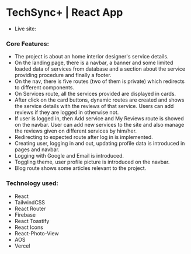 # TechSync+ | React App

- Live site: 

### Core Features:
- The project is about an home interior designer's service details.
- On the landing page, there is a navbar, a banner and some limited loaded data of services from database and a section about the service providing procedure and finally a footer.
- On the nav, there is five routes (two of them is private) which redirects to different components.
- On Services route, all the services provided are displayed in cards.
- After click on the card buttons, dynamic routes are created and shows the service details with the reviews of that service. Users can add reviews if they are logged in otherwise not.
- If user is logged in, then Add service and My Reviews route is showed on the navbar. User can add new services to the site and also manage the reviews given on different services by him/her.
- Redirecting to expected route after log in is implemented.
- Creating user, logging in and out, updating profile data is introduced in pages and navbar.
- Logging with Google and Email is introduced.
- Toggling theme, user profile picture is introduced on the navbar.
- Blog route shows some articles relevant to the project.

### Technology used:
- React
- TailwindCSS
- React Router
- Firebase
- React Toastify
- React Icons
- React-Photo-View
- AOS
- Vercel
